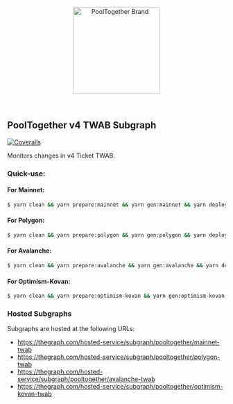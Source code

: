 <p align="center">
  <a href="https://github.com/pooltogether/pooltogether--brand-assets">
    <img src="https://github.com/pooltogether/pooltogether--brand-assets/blob/977e03604c49c63314450b5d432fe57d34747c66/logo/pooltogether-logo--purple-gradient.png?raw=true" alt="PoolTogether Brand" style="max-width:100%;" width="200">
  </a>
</p>

<br />

## PoolTogether v4 TWAB Subgraph

[![Coveralls](https://github.com/pooltogether/twab-subgraph/actions/workflows/main.yml/badge.svg)](https://github.com/pooltogether/twab-subgraph/actions/workflows/main.yml)

Monitors changes in v4 Ticket TWAB.

### Quick-use:

#### For Mainnet:

```sh
$ yarn clean && yarn prepare:mainnet && yarn gen:mainnet && yarn deploy:mainnet
```

#### For Polygon:

```sh
$ yarn clean && yarn prepare:polygon && yarn gen:polygon && yarn deploy:polygon
```

#### For Avalanche:

```sh
$ yarn clean && yarn prepare:avalanche && yarn gen:avalanche && yarn deploy:avalanche
```

#### For Optimism-Kovan:

```sh
$ yarn clean && yarn prepare:optimism-kovan && yarn gen:optimism-kovan && yarn deploy:optimism-kovan
```

### Hosted Subgraphs

Subgraphs are hosted at the following URLs:

-   https://thegraph.com/hosted-service/subgraph/pooltogether/mainnet-twab
-   https://thegraph.com/hosted-service/subgraph/pooltogether/polygon-twab
-   https://thegraph.com/hosted-service/subgraph/pooltogether/avalanche-twab
-   https://thegraph.com/hosted-service/subgraph/pooltogether/optimism-kovan-twab
